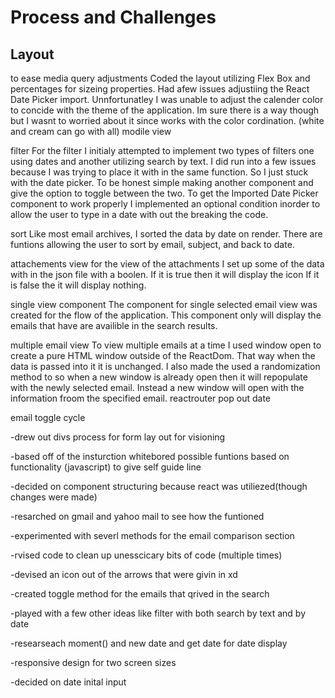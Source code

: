 # Process and Challenges

## Layout

to ease media query adjustments Coded the layout utilizing Flex Box and percentages for sizeing properties. Had afew issues adjustiing the React Date Picker import. Unnfortunatley I was unable to adjust the calender color to concide with the theme of the application. Im sure there is a way though but I wasnt to worried about it since works with the color cordination. (white and cream can go with all)
modile view

filter
For the filter I initialy attempted to implement two types of filters one using dates and another utilizing search by text. I did run into a few issues because I was trying to place it with in the same function. So I just stuck with the date picker. To be honest simple making another component and give the option to toggle between the two. To get the Imported Date Picker component to work properly I implemented an optional condition inorder to allow the user to type in a date with out the breaking the code.

sort
Like most email archives, I sorted the data by date on render. There are funtions allowing the user to sort by email, subject, and back to date.

attachements view
for the view of the attachments I set up some of the data with in the json file with a boolen. If it is true then it will display the icon If it is false the it will display nothing.

single view component
The component for single selected email view was created for the flow of the application. This component only will display the emails that have are availible in the search results.

multiple email view
To view multiple emails at a time I used window open to create a pure HTML window outside of the ReactDom. That way when the data is passed into it it is unchanged. I also made the used a randomization method to so when a new window is already open then it will repopulate with the newly selected email. Instead a new window will open with the information froom the specified email.
reactrouter pop out
date

email toggle cycle

-drew out divs process for form lay out for visioning

-based off of the insturction whitebored possible funtions based on functionality (javascript) to give self guide line

-decided on component structuring because react was utiliezed(though changes were made)

-resarched on gmail and yahoo mail to see how the funtioned

-experimented with severl methods for the email comparison section

-rvised code to clean up unesscicary bits of code (multiple times)

-devised an icon out of the arrows that were givin in xd

-created toggle method for the emails that qrived in the search

-played with a few other ideas like filter with both search by text and by date

-researseach moment() and new date and get date for date display

-responsive design for two screen sizes

-decided on date inital input
